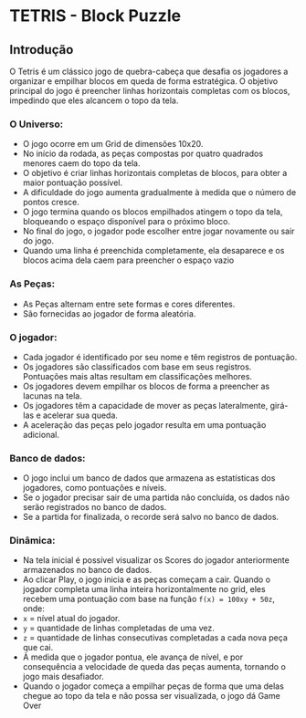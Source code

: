 # **TETRIS** - Block Puzzle
## Introdução


O Tetris é um clássico jogo de quebra-cabeça que desafia os jogadores a organizar e empilhar blocos em queda de forma estratégica. O objetivo principal do jogo é preencher linhas horizontais completas com os blocos, impedindo que eles alcancem o topo da tela. 


### O Universo:

- O jogo ocorre em um Grid de dimensões 10x20.
- No início da rodada, as peças compostas por quatro quadrados menores caem do topo da tela.
- O objetivo é criar linhas horizontais completas de blocos, para obter a maior pontuação possível.
- A dificuldade do jogo aumenta gradualmente à medida que o número de pontos cresce.
- O jogo termina quando os blocos empilhados atingem o topo da tela, bloqueando o espaço disponível para o próximo bloco.
- No final do jogo, o jogador pode escolher entre jogar novamente ou sair do jogo.
- Quando uma linha é preenchida completamente, ela desaparece e os blocos acima dela caem para preencher o espaço vazio


### As Peças:

- As Peças alternam entre sete formas e cores diferentes.
- São fornecidas ao jogador de forma aleatória.


### O jogador:

- Cada jogador é identificado por seu nome e têm registros de pontuação.
- Os jogadores são classificados com base em seus registros. Pontuações mais altas resultam em classificações melhores.
- Os jogadores devem empilhar os blocos de forma a preencher as lacunas na tela.
- Os jogadores têm a capacidade de mover as peças lateralmente, girá-las e acelerar sua queda.
- A aceleração das peças pelo jogador resulta em uma pontuação adicional.


### Banco de dados:

- O jogo inclui um banco de dados que armazena as estatísticas dos jogadores, como pontuações e níveis.
- Se o jogador precisar sair de uma partida não concluída, os dados não serão registrados no banco de dados.
- Se a partida for finalizada, o recorde será salvo no banco de dados.


### Dinâmica:

- Na tela inicial é possível visualizar os Scores do jogador anteriormente armazenados no banco de dados.
- Ao clicar Play, o jogo inicia e as peças começam a cair.
Quando o jogador completa uma linha inteira horizontalmente no grid, eles recebem uma pontuação com base na função `f(x) = 100xy + 50z`, onde:
 - `x` = nível atual do jogador.
 - `y` = quantidade de linhas completadas de uma vez.
 - `z` = quantidade de linhas consecutivas completadas a cada nova peça que cai.
- À medida que o jogador pontua, ele avança de nível, e por consequência a velocidade de queda das peças aumenta, tornando o jogo mais desafiador.
- Quando o jogador começa a empilhar peças de forma que uma delas chegue ao topo da tela e não possa ser visualizada, o jogo dá Game Over
